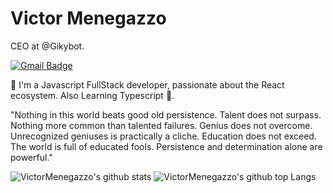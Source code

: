 # Victor Menegazzo

CEO at @Gikybot.

[![Gmail Badge](https://img.shields.io/badge/-comercial.victormenegazzo@gmail.com-6633cc?style=flat-square&logo=Gmail&logoColor=white&link=mailto:comercial.victormenegazzo@gmail.com)](mailto:comercial.victormenegazzo@gmail.com)

🚀 I'm a Javascript FullStack developer, passionate about the React ecosystem. Also Learning Typescript 💙.


"Nothing in this world beats good old persistence. Talent does not surpass. Nothing more common than talented failures. Genius does not overcome. Unrecognized geniuses is practically a cliche. Education does not exceed. The world is full of educated fools. Persistence and determination alone are powerful."

![VictorMenegazzo's github stats](https://github-readme-stats.vercel.app/api?username=VictorMenegazzo)
![VictorMenegazzo's github top Langs](https://github-readme-stats.vercel.app/api/top-langs/?username=VictorMenegazzo&layout=compact)
